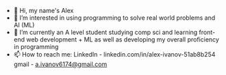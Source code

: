 - 👋 Hi, my name's Alex 
- 👀 I’m interested in using programming to solve real world problems and AI (ML)  
- 🌱 I’m currently an A level student studying comp sci and learning front-end web development + ML as well as developing my overall proficiency in programming
- 📫 How to reach me: LinkedIn - linkedin.com/in/alex-ivanov-51ab8b254 gmail - a.ivanov6174@gmail.com
